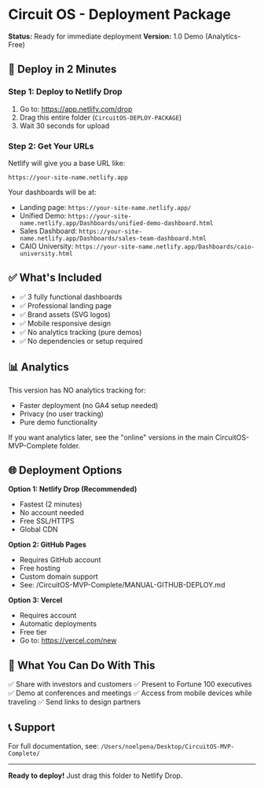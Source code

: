 # Circuit OS - Deployment Package

**Status:** Ready for immediate deployment
**Version:** 1.0 Demo (Analytics-Free)

## 🚀 Deploy in 2 Minutes

### Step 1: Deploy to Netlify Drop
1. Go to: https://app.netlify.com/drop
2. Drag this entire folder (`CircuitOS-DEPLOY-PACKAGE`)
3. Wait 30 seconds for upload

### Step 2: Get Your URLs
Netlify will give you a base URL like:
```
https://your-site-name.netlify.app
```

Your dashboards will be at:
- Landing page: `https://your-site-name.netlify.app/`
- Unified Demo: `https://your-site-name.netlify.app/Dashboards/unified-demo-dashboard.html`
- Sales Dashboard: `https://your-site-name.netlify.app/Dashboards/sales-team-dashboard.html`
- CAIO University: `https://your-site-name.netlify.app/Dashboards/caio-university.html`

## ✅ What's Included

- ✅ 3 fully functional dashboards
- ✅ Professional landing page
- ✅ Brand assets (SVG logos)
- ✅ Mobile responsive design
- ✅ No analytics tracking (pure demos)
- ✅ No dependencies or setup required

## 📊 Analytics

This version has NO analytics tracking for:
- Faster deployment (no GA4 setup needed)
- Privacy (no user tracking)
- Pure demo functionality

If you want analytics later, see the "online" versions in the main CircuitOS-MVP-Complete folder.

## 🌐 Deployment Options

**Option 1: Netlify Drop (Recommended)**
- Fastest (2 minutes)
- No account needed
- Free SSL/HTTPS
- Global CDN

**Option 2: GitHub Pages**
- Requires GitHub account
- Free hosting
- Custom domain support
- See: /CircuitOS-MVP-Complete/MANUAL-GITHUB-DEPLOY.md

**Option 3: Vercel**
- Requires account
- Automatic deployments
- Free tier
- Go to: https://vercel.com/new

## 🎯 What You Can Do With This

✅ Share with investors and customers
✅ Present to Fortune 100 executives
✅ Demo at conferences and meetings
✅ Access from mobile devices while traveling
✅ Send links to design partners

## 📞 Support

For full documentation, see:
`/Users/noelpena/Desktop/CircuitOS-MVP-Complete/`

---

**Ready to deploy!** Just drag this folder to Netlify Drop.
